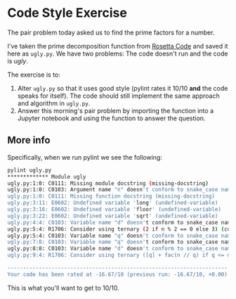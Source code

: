 # Code Style Exercise

The pair problem today asked us to find the prime factors for a number.

I've taken the prime decomposition function from [Rosetta Code](https://www.rosettacode.org/wiki/Prime_decomposition#Python) and saved it here as `ugly.py`. We have two problems: The code doesn't run and the code is _ugly_.

The exercise is to:
1. Alter `ugly.py` so that it uses good style (pylint rates it 10/10 **and** the code speaks for itself). The code should still implement the same approach and algorithm in `ugly.py`.
2. Answer this morning's pair problem by importing the function into a Jupyter notebook and using the function to answer the question.


## More info

Specifically, when we run pylint we see the following:

```bash
pylint ugly.py
************* Module ugly
ugly.py:1:0: C0111: Missing module docstring (missing-docstring)
ugly.py:1:0: C0103: Argument name "n" doesn't conform to snake_case naming style (invalid-name)
ugly.py:1:0: C0111: Missing function docstring (missing-docstring)
ugly.py:3:11: E0602: Undefined variable 'long' (undefined-variable)
ugly.py:3:16: E0602: Undefined variable 'floor' (undefined-variable)
ugly.py:3:22: E0602: Undefined variable 'sqrt' (undefined-variable)
ugly.py:4:4: C0103: Variable name "d" doesn't conform to snake_case naming style (invalid-name)
ugly.py:5:4: R1706: Consider using ternary (2 if n % 2 == 0 else 3) (consider-using-ternary)
ugly.py:5:4: C0103: Variable name "q" doesn't conform to snake_case naming style (invalid-name)
ugly.py:7:8: C0103: Variable name "q" doesn't conform to snake_case naming style (invalid-name)
ugly.py:8:8: C0103: Variable name "d" doesn't conform to snake_case naming style (invalid-name)
ugly.py:9:4: R1706: Consider using ternary ([q] + fac(n // q) if q <= maxq else [n]) (consider-using-ternary)

----------------------------------------------------------------------
Your code has been rated at -16.67/10 (previous run: -16.67/10, +0.00)
```

This is what you'll want to get to 10/10.
